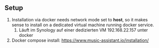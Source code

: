 ## Setup

1. Installation via docker needs network mode set to __host__, so it makes sense to install on a dedicated virtual machine running docker service.
	1. Läuft im Synology auf einer dedizierten VM 192.168.22.157 unter docker
2. Docker compose install: https://www.music-assistant.io/installation/